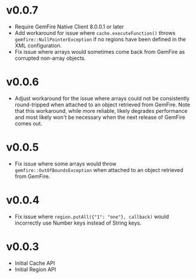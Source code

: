 # v0.0.7

- Require GemFire Native Client 8.0.0.1 or later
- Add workaround for issue where `cache.executeFunction()` throws `gemfire::NullPointerException` if no regions have been defined in the XML configuration.
- Fix issue where arrays would sometimes come back from GemFire as corrupted non-array objects.

# v0.0.6

- Adjust workaround for the issue where arrays could not be consistently round-tripped when attached to an object retrieved from GemFire. Note that this workaround, while more reliable, likely degrades performance and most likely won't be necessary when the next release of GemFire comes out.

# v0.0.5

- Fix issue where some arrays would throw `gemfire::OutOfBoundsException` when attached to an object retrieved from GemFire.

# v0.0.4

- Fix issue where `region.putAll({"1": "one"}, callback)` would incorrectly use Number keys instead of String keys.

# v0.0.3

- Initial Cache API
- Initial Region API
